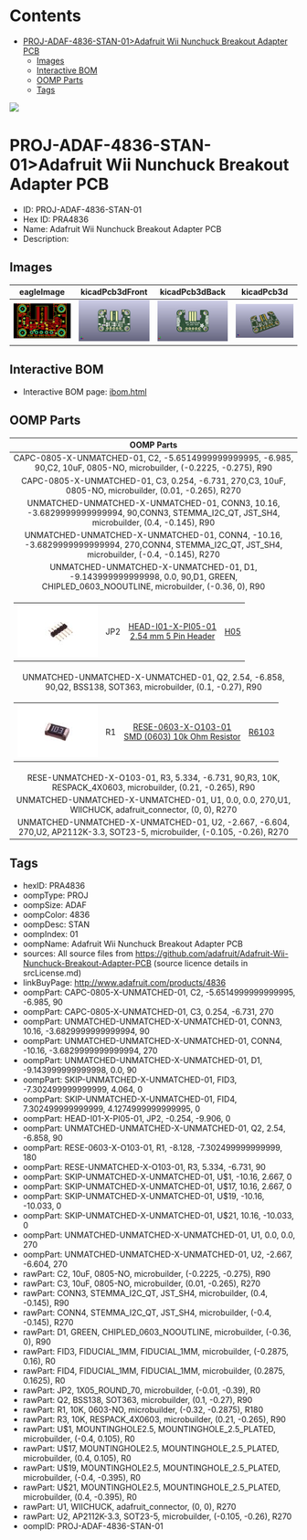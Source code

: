 



Contents
========

* [PROJ-ADAF-4836-STAN-01>Adafruit Wii Nunchuck Breakout Adapter PCB](#proj-adaf-4836-stan-01adafruit-wii-nunchuck-breakout-adapter-pcb)
	* [Images](#images)
	* [Interactive BOM](#interactive-bom)
	* [OOMP Parts](#oomp-parts)
	* [Tags](#tags)
  
![][im]
# PROJ-ADAF-4836-STAN-01>Adafruit Wii Nunchuck Breakout Adapter PCB

- ID: PROJ-ADAF-4836-STAN-01
- Hex ID: PRA4836
- Name: Adafruit Wii Nunchuck Breakout Adapter PCB
- Description: 

## Images
  
  

|eagleImage|kicadPcb3dFront|kicadPcb3dBack|kicadPcb3d|
| :---: | :---: | :---: | :---: |
|[![eagleImage](eagleImage_140.png)](eagleImage_600.png)|[![kicadPcb3dFront](kicadPcb3dFront_140.png)](kicadPcb3dFront_600.png)|[![kicadPcb3dBack](kicadPcb3dBack_140.png)](kicadPcb3dBack_600.png)|[![kicadPcb3d](kicadPcb3d_140.png)](kicadPcb3d_600.png)|

## Interactive BOM

- Interactive BOM page: [ibom.html](kicad/bom/ibom.html)

## OOMP Parts
  

|OOMP Parts|
| :---: |
|CAPC-0805-X-UNMATCHED-01, C2, -5.6514999999999995, -6.985, 90,C2, 10uF, 0805-NO, microbuilder, (-0.2225, -0.275), R90|
|CAPC-0805-X-UNMATCHED-01, C3, 0.254, -6.731, 270,C3, 10uF, 0805-NO, microbuilder, (0.01, -0.265), R270|
|UNMATCHED-UNMATCHED-X-UNMATCHED-01, CONN3, 10.16, -3.6829999999999994, 90,CONN3, STEMMA_I2C_QT, JST_SH4, microbuilder, (0.4, -0.145), R90|
|UNMATCHED-UNMATCHED-X-UNMATCHED-01, CONN4, -10.16, -3.6829999999999994, 270,CONN4, STEMMA_I2C_QT, JST_SH4, microbuilder, (-0.4, -0.145), R270|
|UNMATCHED-UNMATCHED-X-UNMATCHED-01, D1, -9.143999999999998, 0.0, 90,D1, GREEN, CHIPLED_0603_NOOUTLINE, microbuilder, (-0.36, 0), R90|
|<table><tr><td>![HEAD-I01-X-PI05-01](https://raw.githubusercontent.com/oomlout/oomlout_OOMP_parts/main/HEAD-I01-X-PI05-01/image_140.jpg)</td><td> JP2</td><td>[HEAD-I01-X-PI05-01<br>2.54 mm 5 Pin Header](https://github.com/oomlout/oomlout_OOMP_parts/tree/main/HEAD-I01-X-PI05-01/)</td><td>[H05](https://github.com/oomlout/oomlout_OOMP_parts/tree/main/HEAD-I01-X-PI05-01/)</td></tr></table>|
|UNMATCHED-UNMATCHED-X-UNMATCHED-01, Q2, 2.54, -6.858, 90,Q2, BSS138, SOT363, microbuilder, (0.1, -0.27), R90|
|<table><tr><td>![RESE-0603-X-O103-01](https://raw.githubusercontent.com/oomlout/oomlout_OOMP_parts/main/RESE-0603-X-O103-01/image_140.jpg)</td><td> R1</td><td>[RESE-0603-X-O103-01<br>SMD (0603) 10k Ohm Resistor](https://github.com/oomlout/oomlout_OOMP_parts/tree/main/RESE-0603-X-O103-01/)</td><td>[R6103](https://github.com/oomlout/oomlout_OOMP_parts/tree/main/RESE-0603-X-O103-01/)</td></tr></table>|
|RESE-UNMATCHED-X-O103-01, R3, 5.334, -6.731, 90,R3, 10K, RESPACK_4X0603, microbuilder, (0.21, -0.265), R90|
|UNMATCHED-UNMATCHED-X-UNMATCHED-01, U1, 0.0, 0.0, 270,U1, WIICHUCK, adafruit_connector, (0, 0), R270|
|UNMATCHED-UNMATCHED-X-UNMATCHED-01, U2, -2.667, -6.604, 270,U2, AP2112K-3.3, SOT23-5, microbuilder, (-0.105, -0.26), R270|

## Tags

- hexID: PRA4836
- oompType: PROJ
- oompSize: ADAF
- oompColor: 4836
- oompDesc: STAN
- oompIndex: 01
- oompName: Adafruit Wii Nunchuck Breakout Adapter PCB
- sources: All source files from https://github.com/adafruit/Adafruit-Wii-Nunchuck-Breakout-Adapter-PCB (source licence details in srcLicense.md)
- linkBuyPage: http://www.adafruit.com/products/4836
- oompPart: CAPC-0805-X-UNMATCHED-01, C2, -5.6514999999999995, -6.985, 90
- oompPart: CAPC-0805-X-UNMATCHED-01, C3, 0.254, -6.731, 270
- oompPart: UNMATCHED-UNMATCHED-X-UNMATCHED-01, CONN3, 10.16, -3.6829999999999994, 90
- oompPart: UNMATCHED-UNMATCHED-X-UNMATCHED-01, CONN4, -10.16, -3.6829999999999994, 270
- oompPart: UNMATCHED-UNMATCHED-X-UNMATCHED-01, D1, -9.143999999999998, 0.0, 90
- oompPart: SKIP-UNMATCHED-X-UNMATCHED-01, FID3, -7.302499999999999, 4.064, 0
- oompPart: SKIP-UNMATCHED-X-UNMATCHED-01, FID4, 7.302499999999999, 4.1274999999999995, 0
- oompPart: HEAD-I01-X-PI05-01, JP2, -0.254, -9.906, 0
- oompPart: UNMATCHED-UNMATCHED-X-UNMATCHED-01, Q2, 2.54, -6.858, 90
- oompPart: RESE-0603-X-O103-01, R1, -8.128, -7.302499999999999, 180
- oompPart: RESE-UNMATCHED-X-O103-01, R3, 5.334, -6.731, 90
- oompPart: SKIP-UNMATCHED-X-UNMATCHED-01, U$1, -10.16, 2.667, 0
- oompPart: SKIP-UNMATCHED-X-UNMATCHED-01, U$17, 10.16, 2.667, 0
- oompPart: SKIP-UNMATCHED-X-UNMATCHED-01, U$19, -10.16, -10.033, 0
- oompPart: SKIP-UNMATCHED-X-UNMATCHED-01, U$21, 10.16, -10.033, 0
- oompPart: UNMATCHED-UNMATCHED-X-UNMATCHED-01, U1, 0.0, 0.0, 270
- oompPart: UNMATCHED-UNMATCHED-X-UNMATCHED-01, U2, -2.667, -6.604, 270
- rawPart: C2, 10uF, 0805-NO, microbuilder, (-0.2225, -0.275), R90
- rawPart: C3, 10uF, 0805-NO, microbuilder, (0.01, -0.265), R270
- rawPart: CONN3, STEMMA_I2C_QT, JST_SH4, microbuilder, (0.4, -0.145), R90
- rawPart: CONN4, STEMMA_I2C_QT, JST_SH4, microbuilder, (-0.4, -0.145), R270
- rawPart: D1, GREEN, CHIPLED_0603_NOOUTLINE, microbuilder, (-0.36, 0), R90
- rawPart: FID3, FIDUCIAL_1MM, FIDUCIAL_1MM, microbuilder, (-0.2875, 0.16), R0
- rawPart: FID4, FIDUCIAL_1MM, FIDUCIAL_1MM, microbuilder, (0.2875, 0.1625), R0
- rawPart: JP2, 1X05_ROUND_70, microbuilder, (-0.01, -0.39), R0
- rawPart: Q2, BSS138, SOT363, microbuilder, (0.1, -0.27), R90
- rawPart: R1, 10K, 0603-NO, microbuilder, (-0.32, -0.2875), R180
- rawPart: R3, 10K, RESPACK_4X0603, microbuilder, (0.21, -0.265), R90
- rawPart: U$1, MOUNTINGHOLE2.5, MOUNTINGHOLE_2.5_PLATED, microbuilder, (-0.4, 0.105), R0
- rawPart: U$17, MOUNTINGHOLE2.5, MOUNTINGHOLE_2.5_PLATED, microbuilder, (0.4, 0.105), R0
- rawPart: U$19, MOUNTINGHOLE2.5, MOUNTINGHOLE_2.5_PLATED, microbuilder, (-0.4, -0.395), R0
- rawPart: U$21, MOUNTINGHOLE2.5, MOUNTINGHOLE_2.5_PLATED, microbuilder, (0.4, -0.395), R0
- rawPart: U1, WIICHUCK, adafruit_connector, (0, 0), R270
- rawPart: U2, AP2112K-3.3, SOT23-5, microbuilder, (-0.105, -0.26), R270
- oompID: PROJ-ADAF-4836-STAN-01



[im]: kicadPcb3d_450.png
